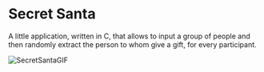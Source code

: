 # Secret Santa

A little application, written in C, that allows to input a group of people and then randomly extract the person to whom give a gift, for every participant. 

<img src="https://github.com/mikyll/SecretSanta/blob/main/secretSantaGIF.gif" alt="SecretSantaGIF"/>
